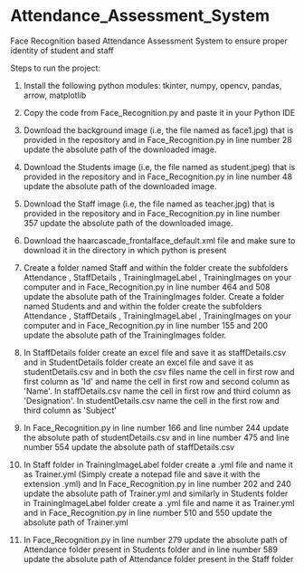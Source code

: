 # Attendance_Assessment_System
Face Recognition based Attendance Assessment System to ensure proper identity of student and staff

Steps to run the project:
1. Install the following python modules:
     tkinter, 
     numpy, 
     opencv, 
     pandas, 
     arrow,
     matplotlib
    
2. Copy the code from Face_Recognition.py and paste it in your Python IDE

3. Download the background image (i.e, the file named as face1.jpg) that is provided in the repository and in Face_Recognition.py in line number 28 update the absolute    path of the downloaded image.

4. Download the Students image (i.e, the file named as student.jpeg) that is provided in the repository and in Face_Recognition.py in line number 48 update the            absolute path of the downloaded image.

5. Download the Staff image (i.e, the file named as teacher.jpg) that is provided in the repository and in Face_Recognition.py in line number 357 update the absolute      path of the downloaded image.

6. Download the haarcascade_frontalface_default.xml file and make sure to download it in the directory in which python is present

7. Create a folder named Staff and within the folder create the subfolders Attendance , StaffDetails , TrainingImageLabel , TrainingImages on your computer and in        Face_Recognition.py in line number 464 and 508 update the absolute path of the TrainingImages folder. Create a folder named Students and and within the folder          create the subfolders Attendance , StaffDetails , TrainingImageLabel , TrainingImages on your computer and in Face_Recognition.py in line number 155 and 200 update    the absolute path of the TrainingImages folder.

8. In StaffDetails folder create an excel file and save it as staffDetails.csv and in StudentDetails folder create an excel file and save it as studentDetails.csv and    in both the csv files name the cell in first row and first column as 'Id' and name the cell in first row and second column as 'Name'. In staffDetails.csv name the      cell in first row and third column as 'Designation'. In studentDetails.csv name the cell in the first row and third column as 'Subject'  

9. In Face_Recognition.py in line number 166 and line number 244 update the absolute path of studentDetails.csv and in line number 475 and line number 554 update the      absolute path of staffDetails.csv

10. In Staff folder in TrainingImageLabel folder create a .yml file and name it as Trainer.yml (Simply create a notepad file and save it with the extension .yml) and       In Face_Recognition.py in line number 202 and 240 update the absolute path of Trainer.yml and similarly in Students folder in TrainingImageLabel folder create a       .yml file and name it as Trainer.yml and in Face_Recognition.py in line number 510 and 550 update the absolute path of Trainer.yml

11. In Face_Recognition.py in line number 279 update the absolute path of Attendance folder present in Students folder and in line number 589 update the absolute path     of Attendance folder present in the Staff folder



















